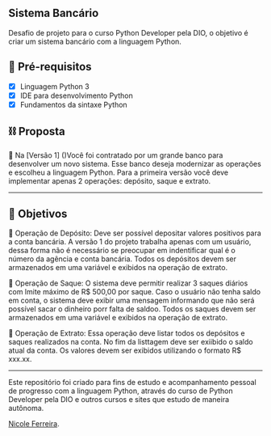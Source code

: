 <h2> Sistema Bancário </h2>

<p> Desafio de projeto para o curso Python Developer pela DIO, o objetivo é criar um sistema bancário com a linguagem Python.

<h2> 🛑 Pré-requisitos </h2>

- [x] Linguagem Python 3
- [x] IDE para desenvolvimento Python
- [x] Fundamentos da sintaxe Python

<h2> ⛓️ Proposta </h2>

🔹 Na [Versão 1] ()Você foi contratado por um grande banco para desenvolver um novo sistema. Esse banco deseja modernizar as operações e escolheu a linguagem Python. Para a primeira versão você deve implementar apenas 2 operações: depósito, saque e extrato.

------------------------------------

<h2> 🎯 Objetivos </h2>

🔹 Operação de Depósito: Deve ser possível depositar valores positivos para a conta bancária. A versão 1 do projeto trabalha apenas com um usuário, dessa forma não é necessário se preocupar em indentificar qual é o número da agência e conta bancária. Todos os depósitos devem ser armazenados em uma variável e exibidos na operação de extrato.

🔹 Operação de Saque: O sistema deve permitir realizar 3 saques diários com lmite máximo de R$ 500,00 por saque. Caso o usuário não tenha saldo em conta, o sistema deve exibir uma mensagem informando que não será possível sacar o dinheiro porr falta de saldoo. Todos os saques devem ser armazenados em uma variável e exibidos na operação de extrato.

🔹 Operação de Extrato: Essa operação deve listar todos os depósitos e saques realizados na conta. No fim da listtagem deve ser exiibido o saldo atual da conta. Os valores devem ser exibidos utilizando o formato R$ xxx.xx.

------------------------------------

Este repositório foi criado para fins de estudo e acompanhamento pessoal de progresso com a linguagem Python, através do curso de Python Developer pela DIO e outros cursos e sites que estudo de maneira autônoma.

[Nicole Ferreira](https://www.linkedin.com/in/nicole-ferreira-929b841a0/).
